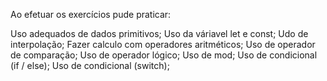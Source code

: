 Ao efetuar os exercícios pude praticar:

Uso adequados de dados primitivos;
Uso da váriavel let e const;
Udo de interpolação;
Fazer calculo com operadores aritméticos;
Uso de operador de comparação;
Uso de operador lógico;
Uso de mod;
Uso de condicional (if / else);
Uso de condicional (switch);